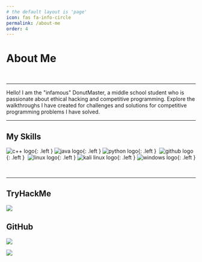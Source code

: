 ```yaml
---
# the default layout is 'page'
icon: fas fa-info-circle
permalink: /about-me
order: 4
---
```


# About Me
<br>

---

Hello! I am the "infamous" DonutMaster, a middle school student who is passionate about ethical hacking and competitive programming. Explore the walkthroughs I have created for challenges and solutions for competitive programming problems I have solved.

---

## My Skills

![c++ logo](https://img.shields.io/badge/C++-%2300599C.svg?logo=c%2B%2B&logoColor=white){: .left }
![java logo](https://img.shields.io/badge/Java-%23ED8B00.svg?logo=openjdk&logoColor=white){: .left }
![python logo](https://img.shields.io/badge/Python-3776AB?logo=python&logoColor=fff){: .left } 
![github logo](https://img.shields.io/badge/GitHub-000?logo=github&logoColor=fff){: .left } 
![linux logo](https://img.shields.io/badge/Linux-FCC624?logo=linux&logoColor=black){: .left }
![kali linux logo](https://img.shields.io/badge/Kali%20Linux-557C94?logo=kalilinux&logoColor=fff){: .left }
![windows logo](https://custom-icon-badges.demolab.com/badge/Windows-0078D6?logo=windows11&logoColor=white){: .left }

<br>

---

## TryHackMe

![](https://tryhackme-badges.s3.amazonaws.com/DonutMaster.png)

## GitHub

[![](https://github-readme-stats.vercel.app/api/top-langs/?username=DonutMaster&layout=compact&theme=tokyonight&hide_border=true)](https://github.com/anuraghazra/github-readme-stats)

[![](https://github-readme-stats.vercel.app/api?username=DonutMaster&show_icons=true&theme=tokyonight&hide_border=true)](https://github.com/anuraghazra/github-readme-stats)

